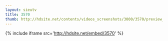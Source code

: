 ```yaml
---
layout: sieutv
title: 3570
thumb: http://hdsite.net/contents/videos_screenshots/3000/3570/preview_360p.mp4.jpg
---
```

{% include iframe src='http://hdsite.net/embed/3570' %}
 
